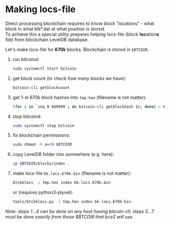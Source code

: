 # Making locs-file

Direct processing blockchain requires to know block "locations" - what block in what blk*.dat at what position is stored.  
To achieve this a special utility prepares helping locs-file (block **loc**ation**s** file) from blockchain LevelDB database.

Let's make locs-file for **670k** blocks. Blockchain is stored in `$BTCDIR`.

1. run bitcoind:

   ```bash
   sudo systemctl start bitcoin
   ```

1. get block count (*to check how many blocks we have*):

   ```bash
   bitcoin-cli getblockcount
   ```

1. get 1-st 670k block hashes into `tmp.hex` (filename is not matter):

   ```bash
   (for i in `seq 0 669999`; do bitcoin-cli getblockhash $i; done) > tmp.hex
   ```

1. stop bitcoind:

   ```bash
   sudo systemctl stop bitcoin
   ```

1. fix blockchain permissions:

   ```bash
   sudo chmod -R a+rX $BTCDIR
   ```

1. copy LevelDB folder into somewhere (e.g. here):

   ```bash
   cp $BTSDIR/blocks/index .
   ```

1. make locs-file `bk.locs.670k.bin` (filename is not matter):

   ```bash
   btcbklocs -i tmp.hex index bk.locs.670k.bin
   ```

   or (requires python3-plyvel):

   ```bash
   tools/btcbklocs.py -i tmp.hex index bk.locs.670k.bin
   ```

*Note: steps 1&hellip;4 can be done on any host having bitcoin-cli; steps 5&hellip;7 must be done _exactly_ from those \$BTCDIR that bce2 will use.*
